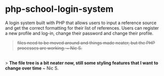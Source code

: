 # php-school-login-system
A login system built with PHP that allows users to input a reference source and get the correct formatting for their list of references.
Users can register a new profile and log-in, change their password and change their profile. 

> <s> files need to be moved around and things made neater, but the PHP processes are working. ~ Nic S. </s>
<br>
> <strong> The file tree is a bit neater now, still some styling features that I want to change over time </strong> ~ Nic S.




